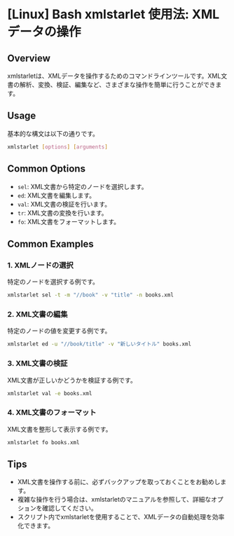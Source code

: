 # [Linux] Bash xmlstarlet 使用法: XMLデータの操作

## Overview
xmlstarletは、XMLデータを操作するためのコマンドラインツールです。XML文書の解析、変換、検証、編集など、さまざまな操作を簡単に行うことができます。

## Usage
基本的な構文は以下の通りです。

```bash
xmlstarlet [options] [arguments]
```

## Common Options
- `sel`: XML文書から特定のノードを選択します。
- `ed`: XML文書を編集します。
- `val`: XML文書の検証を行います。
- `tr`: XML文書の変換を行います。
- `fo`: XML文書をフォーマットします。

## Common Examples
### 1. XMLノードの選択
特定のノードを選択する例です。

```bash
xmlstarlet sel -t -m "//book" -v "title" -n books.xml
```

### 2. XML文書の編集
特定のノードの値を変更する例です。

```bash
xmlstarlet ed -u "//book/title" -v "新しいタイトル" books.xml
```

### 3. XML文書の検証
XML文書が正しいかどうかを検証する例です。

```bash
xmlstarlet val -e books.xml
```

### 4. XML文書のフォーマット
XML文書を整形して表示する例です。

```bash
xmlstarlet fo books.xml
```

## Tips
- XML文書を操作する前に、必ずバックアップを取っておくことをお勧めします。
- 複雑な操作を行う場合は、xmlstarletのマニュアルを参照して、詳細なオプションを確認してください。
- スクリプト内でxmlstarletを使用することで、XMLデータの自動処理を効率化できます。